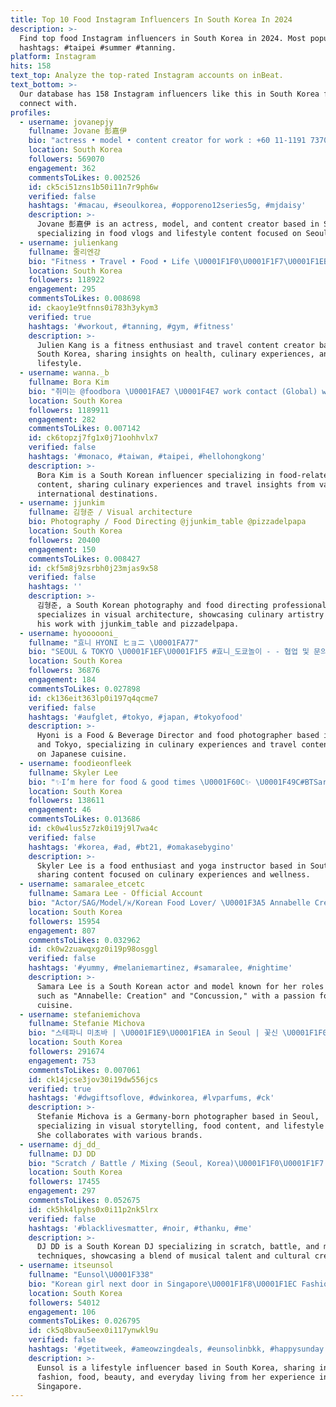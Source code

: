 ```yaml
---
title: Top 10 Food Instagram Influencers In South Korea In 2024
description: >-
  Find top food Instagram influencers in South Korea in 2024. Most popular
  hashtags: #taipei #summer #tanning.
platform: Instagram
hits: 158
text_top: Analyze the top-rated Instagram accounts on inBeat.
text_bottom: >-
  Our database has 158 Instagram influencers like this in South Korea for you to
  connect with.
profiles:
  - username: jovanepjy
    fullname: Jovane 彭嘉伊
    bio: "actress • model • content creator for work : +60 11-1191 7370 (Sandy) Food Hunting in Seoul Vlog \U0001F1F0\U0001F1F7"
    location: South Korea
    followers: 569070
    engagement: 362
    commentsToLikes: 0.002526
    id: ck5ci51zns1b50i11n7r9ph6w
    verified: false
    hashtags: '#macau, #seoulkorea, #opporeno12series5g, #mjdaisy'
    description: >-
      Jovane 彭嘉伊 is an actress, model, and content creator based in South Korea,
      specializing in food vlogs and lifestyle content focused on Seoul.
  - username: julienkang
    fullname: 줄리엔강
    bio: "Fitness • Travel • Food • Life \U0001F1F0\U0001F1F7\U0001F1EB\U0001F1F7\U0001F1E8\U0001F1E6"
    location: South Korea
    followers: 118922
    engagement: 295
    commentsToLikes: 0.008698
    id: ckaoy1e9tfnns0i783h3ykym3
    verified: true
    hashtags: '#workout, #tanning, #gym, #fitness'
    description: >-
      Julien Kang is a fitness enthusiast and travel content creator based in
      South Korea, sharing insights on health, culinary experiences, and
      lifestyle.
  - username: wanna._b
    fullname: Bora Kim
    bio: "취미는 @foodbora \U0001FAE7 \U0001F4E7 work contact (Global) wannab.bora@gmail.com"
    location: South Korea
    followers: 1189911
    engagement: 282
    commentsToLikes: 0.007142
    id: ck6topzj7fg1x0j71oohhvlx7
    verified: false
    hashtags: '#monaco, #taiwan, #taipei, #hellohongkong'
    description: >-
      Bora Kim is a South Korean influencer specializing in food-related
      content, sharing culinary experiences and travel insights from various
      international destinations.
  - username: jjunkim
    fullname: 김형준 / Visual architecture
    bio: Photography / Food Directing @jjunkim_table @pizzadelpapa
    location: South Korea
    followers: 20400
    engagement: 150
    commentsToLikes: 0.008427
    id: ckf5m8j9zsrbh0j23mjas9x58
    verified: false
    hashtags: ''
    description: >-
      김형준, a South Korean photography and food directing professional,
      specializes in visual architecture, showcasing culinary artistry through
      his work with jjunkim_table and pizzadelpapa.
  - username: hyoooooni_
    fullname: "효니 HYONI ヒョニ \U0001FA77"
    bio: "SEOUL & TOKYO \U0001F1EF\U0001F1F5 #효니_도쿄놀이 - - 협업 및 문의: DM • F&B Director @minute.papillon.official • Trip Cafe food : Photographer"
    location: South Korea
    followers: 36876
    engagement: 184
    commentsToLikes: 0.027898
    id: ck136eit363lp0i197q4qcme7
    verified: false
    hashtags: '#aufglet, #tokyo, #japan, #tokyofood'
    description: >-
      Hyoni is a Food & Beverage Director and food photographer based in Seoul
      and Tokyo, specializing in culinary experiences and travel content focused
      on Japanese cuisine.
  - username: foodieonfleek
    fullname: Skyler Lee
    bio: "✨I’m here for food & good times \U0001F60C✨ \U0001F49C#BTSarmy \U0001F9D8\U0001F3FB‍♀️I also teach yoga \U0001F64F\U0001F3FC \U0001F3AC 17 followers on TikTok\U0001F57A\U0001F3FB ✈️TRAVEL w/ me or let’s collab!\U0001F447\U0001F3FC"
    location: South Korea
    followers: 138611
    engagement: 46
    commentsToLikes: 0.013686
    id: ck0w4lus5z7zk0i19j9l7wa4c
    verified: false
    hashtags: '#korea, #ad, #bt21, #omakasebygino'
    description: >-
      Skyler Lee is a food enthusiast and yoga instructor based in South Korea,
      sharing content focused on culinary experiences and wellness.
  - username: samaralee_etcetc
    fullname: Samara Lee - Official Account
    bio: "Actor/SAG/Model/♓️/Korean Food Lover/ \U0001F3A5 Annabelle Creation/Comes Home/Concussion/Indivisible/Last Witch Hunter & more (Acc Managed By Mom)"
    location: South Korea
    followers: 15954
    engagement: 807
    commentsToLikes: 0.032962
    id: ck0w2zuawqxgz0i19p98osggl
    verified: false
    hashtags: '#yummy, #melaniemartinez, #samaralee, #nightime'
    description: >-
      Samara Lee is a South Korean actor and model known for her roles in films
      such as "Annabelle: Creation" and "Concussion," with a passion for Korean
      cuisine.
  - username: stefaniemichova
    fullname: Stefanie Michova
    bio: "스테파니 미초바 | \U0001F1E9\U0001F1EA in Seoul | 꽃신 \U0001F1F0\U0001F1F7 • @speeker_official • photographer @michovasfilm • wanna be foodie @wurstmodelever •"
    location: South Korea
    followers: 291674
    engagement: 753
    commentsToLikes: 0.007061
    id: ck14jcse3jov30i19dw556jcs
    verified: true
    hashtags: '#dwgiftsoflove, #dwinkorea, #lvparfums, #ck'
    description: >-
      Stefanie Michova is a Germany-born photographer based in Seoul,
      specializing in visual storytelling, food content, and lifestyle themes.
      She collaborates with various brands.
  - username: dj_dd_
    fullname: DJ DD
    bio: "Scratch / Battle / Mixing (Seoul, Korea)\U0001F1F0\U0001F1F7 #djdd - @dd_food_ \U0001F957\U0001F355\U0001F373\U0001F95A\U0001F96F\U0001F360 -"
    location: South Korea
    followers: 17455
    engagement: 297
    commentsToLikes: 0.052675
    id: ck5hk4lpyhs0x0i11p2nk5lrx
    verified: false
    hashtags: '#blacklivesmatter, #noir, #thanku, #me'
    description: >-
      DJ DD is a South Korean DJ specializing in scratch, battle, and mixing
      techniques, showcasing a blend of musical talent and cultural creativity.
  - username: itseunsol
    fullname: "Eunsol\U0001F338"
    bio: "Korean girl next door in Singapore\U0001F1F8\U0001F1EC Fashion | Food | Beauty | Lifestyle \U0001F48C DM for collabs"
    location: South Korea
    followers: 54012
    engagement: 106
    commentsToLikes: 0.026795
    id: ck5q8bvau5eex0i117ynwkl9u
    verified: false
    hashtags: '#getitweek, #ameowzingdeals, #eunsolinbkk, #happysunday'
    description: >-
      Eunsol is a lifestyle influencer based in South Korea, sharing insights on
      fashion, food, beauty, and everyday living from her experience in
      Singapore.
---
```



